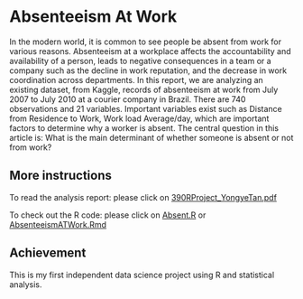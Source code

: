 # Absenteeism At Work

In the modern world, it is common to see people be absent from work for various reasons. Absenteeism at a workplace affects the accountability and availability of a person, leads to negative consequences in a team or a company such as the decline in work reputation, and the decrease in work coordination across departments. In this report, we are analyzing an existing dataset, from Kaggle, records of absenteeism at work from July 2007 to July 2010 at a courier company in Brazil. There are 740 observations and 21 variables. Important variables exist such as Distance from Residence to Work, Work load Average/day, which are important factors to determine why a worker is absent. The central question in this article is: What is the main determinant of whether someone is absent or not from work?

## More instructions

To read the analysis report: please click on [390RProject_YongyeTan.pdf](https://github.com/algebra2boy/AbsenteeismAtWork/blob/main/390RProject_YongyeTan.pdf)

To check out the R code: please click on [Absent.R](https://github.com/algebra2boy/AbsenteeismAtWork/blob/main/Absent.R) or [AbsenteeismATWork.Rmd](https://github.com/algebra2boy/AbsenteeismAtWork/blob/main/AbsenteeismATWork.Rmd)

## Achievement
This is my first independent data science project using R and statistical analysis. 